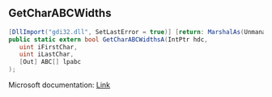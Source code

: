 ## GetCharABCWidths

```csharp
[DllImport("gdi32.dll", SetLastError = true)] [return: MarshalAs(UnmanagedType.Bool)]
public static extern bool GetCharABCWidthsA(IntPtr hdc,
   uint iFirstChar,
   uint iLastChar,
   [Out] ABC[] lpabc
);
```

Microsoft documentation: [Link](https://docs.microsoft.com/en-us/windows/win32/api/wingdi/nf-wingdi-getcharabcwidthsa)
